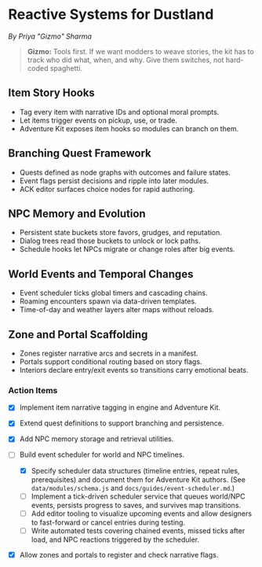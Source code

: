 # Reactive Systems for Dustland

*By Priya "Gizmo" Sharma*

> **Gizmo:** Tools first. If we want modders to weave stories, the kit has to track who did what, when, and why. Give them switches, not hard-coded spaghetti.

## Item Story Hooks
- Tag every item with narrative IDs and optional moral prompts.
- Let items trigger events on pickup, use, or trade.
- Adventure Kit exposes item hooks so modules can branch on them.

## Branching Quest Framework
- Quests defined as node graphs with outcomes and failure states.
- Event flags persist decisions and ripple into later modules.
- ACK editor surfaces choice nodes for rapid authoring.

## NPC Memory and Evolution
- Persistent state buckets store favors, grudges, and reputation.
- Dialog trees read those buckets to unlock or lock paths.
- Schedule hooks let NPCs migrate or change roles after big events.

## World Events and Temporal Changes
- Event scheduler ticks global timers and cascading chains.
- Roaming encounters spawn via data-driven templates.
- Time-of-day and weather layers alter maps without reloads.

## Zone and Portal Scaffolding
- Zones register narrative arcs and secrets in a manifest.
- Portals support conditional routing based on story flags.
- Interiors declare entry/exit events so transitions carry emotional beats.

### Action Items
- [x] Implement item narrative tagging in engine and Adventure Kit.
 - [x] Extend quest definitions to support branching and persistence.
 - [x] Add NPC memory storage and retrieval utilities.
- [ ] Build event scheduler for world and NPC timelines.
  - [x] Specify scheduler data structures (timeline entries, repeat rules, prerequisites) and document them for Adventure Kit authors. (See `data/modules/schema.js` and `docs/guides/event-scheduler.md`.)
  - [ ] Implement a tick-driven scheduler service that queues world/NPC events, persists progress to saves, and survives map transitions.
  - [ ] Add editor tooling to visualize upcoming events and allow designers to fast-forward or cancel entries during testing.
  - [ ] Write automated tests covering chained events, missed ticks after load, and NPC reactions triggered by the scheduler.
- [x] Allow zones and portals to register and check narrative flags.


